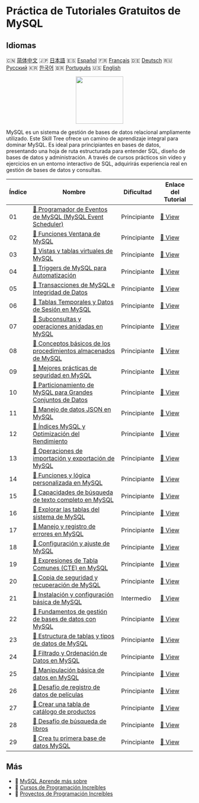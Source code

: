 # Práctica de Tutoriales Gratuitos de MySQL

## Idiomas

🇨🇳 [简体中文](README_zh.md) 🇯🇵 [日本語](README_ja.md) 🇪🇸 [Español](README_es.md) 🇫🇷 [Français](README_fr.md) 🇩🇪 [Deutsch](README_de.md) 🇷🇺 [Русский](README_ru.md) 🇰🇷 [한국어](README_ko.md) 🇧🇷 [Português](README_pt.md) 🇺🇸 [English](README.md) 

<div align="center">
<img width="128px" src="https://file.labex.io/path/3JJy1bOBmUoZ.png">
</div>

MySQL es un sistema de gestión de bases de datos relacional ampliamente utilizado. Este Skill Tree ofrece un camino de aprendizaje integral para dominar MySQL. Es ideal para principiantes en bases de datos, presentando una hoja de ruta estructurada para entender SQL, diseño de bases de datos y administración. A través de cursos prácticos sin video y ejercicios en un entorno interactivo de SQL, adquirirás experiencia real en gestión de bases de datos y consultas.

|   Índice | Nombre                                                                                                                                           | Dificultad   | Enlace del Tutorial                                                                                 |
|----------|--------------------------------------------------------------------------------------------------------------------------------------------------|--------------|-----------------------------------------------------------------------------------------------------|
|       01 | [📖 Programador de Eventos de MySQL (MySQL Event Scheduler)](https://labex.io/es/tutorials/mysql-mysql-event-scheduler-550906)                   | Principiante | [🔗 View](https://labex.io/es/tutorials/mysql-mysql-event-scheduler-550906)                         |
|       02 | [📖 Funciones Ventana de MySQL](https://labex.io/es/tutorials/mysql-mysql-window-functions-550921)                                               | Principiante | [🔗 View](https://labex.io/es/tutorials/mysql-mysql-window-functions-550921)                        |
|       03 | [📖 Vistas y tablas virtuales de MySQL](https://labex.io/es/tutorials/mysql-mysql-views-and-virtual-tables-550920)                               | Principiante | [🔗 View](https://labex.io/es/tutorials/mysql-mysql-views-and-virtual-tables-550920)                |
|       04 | [📖 Triggers de MySQL para Automatización](https://labex.io/es/tutorials/mysql-mysql-triggers-for-automation-550919)                             | Principiante | [🔗 View](https://labex.io/es/tutorials/mysql-mysql-triggers-for-automation-550919)                 |
|       05 | [📖 Transacciones de MySQL e Integridad de Datos](https://labex.io/es/tutorials/mysql-mysql-transactions-and-data-integrity-550918)              | Principiante | [🔗 View](https://labex.io/es/tutorials/mysql-mysql-transactions-and-data-integrity-550918)         |
|       06 | [📖 Tablas Temporales y Datos de Sesión en MySQL](https://labex.io/es/tutorials/mysql-mysql-temporary-tables-and-session-data-550917)            | Principiante | [🔗 View](https://labex.io/es/tutorials/mysql-mysql-temporary-tables-and-session-data-550917)       |
|       07 | [📖 Subconsultas y operaciones anidadas en MySQL](https://labex.io/es/tutorials/mysql-mysql-subqueries-and-nested-operations-550916)             | Principiante | [🔗 View](https://labex.io/es/tutorials/mysql-mysql-subqueries-and-nested-operations-550916)        |
|       08 | [📖 Conceptos básicos de los procedimientos almacenados de MySQL](https://labex.io/es/tutorials/mysql-mysql-stored-procedures-basics-550915)     | Principiante | [🔗 View](https://labex.io/es/tutorials/mysql-mysql-stored-procedures-basics-550915)                |
|       09 | [📖 Mejores prácticas de seguridad en MySQL](https://labex.io/es/tutorials/mysql-mysql-security-best-practices-550914)                           | Principiante | [🔗 View](https://labex.io/es/tutorials/mysql-mysql-security-best-practices-550914)                 |
|       10 | [📖 Particionamiento de MySQL para Grandes Conjuntos de Datos](https://labex.io/es/tutorials/mysql-mysql-partitioning-for-large-datasets-550912) | Principiante | [🔗 View](https://labex.io/es/tutorials/mysql-mysql-partitioning-for-large-datasets-550912)         |
|       11 | [📖 Manejo de datos JSON en MySQL](https://labex.io/es/tutorials/mysql-mysql-json-data-handling-550911)                                          | Principiante | [🔗 View](https://labex.io/es/tutorials/mysql-mysql-json-data-handling-550911)                      |
|       12 | [📖 Índices MySQL y Optimización del Rendimiento](https://labex.io/es/tutorials/mysql-mysql-indexes-and-performance-optimization-550910)         | Principiante | [🔗 View](https://labex.io/es/tutorials/mysql-mysql-indexes-and-performance-optimization-550910)    |
|       13 | [📖 Operaciones de importación y exportación de MySQL](https://labex.io/es/tutorials/mysql-mysql-import-and-export-operations-550909)            | Principiante | [🔗 View](https://labex.io/es/tutorials/mysql-mysql-import-and-export-operations-550909)            |
|       14 | [📖 Funciones y lógica personalizada en MySQL](https://labex.io/es/tutorials/mysql-mysql-functions-and-custom-logic-550908)                      | Principiante | [🔗 View](https://labex.io/es/tutorials/mysql-mysql-functions-and-custom-logic-550908)              |
|       15 | [📖 Capacidades de búsqueda de texto completo en MySQL](https://labex.io/es/tutorials/mysql-mysql-full-text-search-capabilities-550907)          | Principiante | [🔗 View](https://labex.io/es/tutorials/mysql-mysql-full-text-search-capabilities-550907)           |
|       16 | [📖 Explorar las tablas del sistema de MySQL](https://labex.io/es/tutorials/mysql-explore-mysql-system-tables-391702)                            | Principiante | [🔗 View](https://labex.io/es/tutorials/mysql-explore-mysql-system-tables-391702)                   |
|       17 | [📖 Manejo y registro de errores en MySQL](https://labex.io/es/tutorials/mysql-mysql-error-handling-and-logging-550905)                          | Principiante | [🔗 View](https://labex.io/es/tutorials/mysql-mysql-error-handling-and-logging-550905)              |
|       18 | [📖 Configuración y ajuste de MySQL](https://labex.io/es/tutorials/mysql-mysql-configuration-and-tuning-550904)                                  | Principiante | [🔗 View](https://labex.io/es/tutorials/mysql-mysql-configuration-and-tuning-550904)                |
|       19 | [📖 Expresiones de Tabla Comunes (CTE) en MySQL](https://labex.io/es/tutorials/mysql-mysql-common-table-expressions-ctes-550903)                 | Principiante | [🔗 View](https://labex.io/es/tutorials/mysql-mysql-common-table-expressions-ctes-550903)           |
|       20 | [📖 Copia de seguridad y recuperación de MySQL](https://labex.io/es/tutorials/mysql-mysql-backup-and-recovery-550902)                            | Principiante | [🔗 View](https://labex.io/es/tutorials/mysql-mysql-backup-and-recovery-550902)                     |
|       21 | [📖 Instalación y configuración básica de MySQL](https://labex.io/es/tutorials/mysql-installation-and-basic-configuration-of-mysql-418415)       | Intermedio   | [🔗 View](https://labex.io/es/tutorials/mysql-installation-and-basic-configuration-of-mysql-418415) |
|       22 | [📖 Fundamentos de gestión de bases de datos con MySQL](https://labex.io/es/tutorials/mysql-database-management-fundamentals-with-mysql-418414)  | Principiante | [🔗 View](https://labex.io/es/tutorials/mysql-database-management-fundamentals-with-mysql-418414)   |
|       23 | [📖 Estructura de tablas y tipos de datos de MySQL](https://labex.io/es/tutorials/mysql-mysql-table-structure-and-data-types-418307)             | Principiante | [🔗 View](https://labex.io/es/tutorials/mysql-mysql-table-structure-and-data-types-418307)          |
|       24 | [📖 Filtrado y Ordenación de Datos en MySQL](https://labex.io/es/tutorials/mysql-mysql-data-filtering-and-sorting-418305)                        | Principiante | [🔗 View](https://labex.io/es/tutorials/mysql-mysql-data-filtering-and-sorting-418305)              |
|       25 | [📖 Manipulación básica de datos en MySQL](https://labex.io/es/tutorials/sql-mysql-basic-data-manipulation-418303)                               | Principiante | [🔗 View](https://labex.io/es/tutorials/sql-mysql-basic-data-manipulation-418303)                   |
|       26 | [📖 Desafío de registro de datos de películas](https://labex.io/es/tutorials/mysql-record-movie-data-challenge-418302)                           | Principiante | [🔗 View](https://labex.io/es/tutorials/mysql-record-movie-data-challenge-418302)                   |
|       27 | [📖 Crear una tabla de catálogo de productos](https://labex.io/es/tutorials/mysql-create-a-product-catalog-table-418298)                         | Principiante | [🔗 View](https://labex.io/es/tutorials/mysql-create-a-product-catalog-table-418298)                |
|       28 | [📖 Desafío de búsqueda de libros](https://labex.io/es/tutorials/mysql-book-search-challenge-418297)                                             | Principiante | [🔗 View](https://labex.io/es/tutorials/mysql-book-search-challenge-418297)                         |
|       29 | [📖 Crea tu primera base de datos MySQL](https://labex.io/es/tutorials/mysql-create-your-first-mysql-database-418265)                            | Principiante | [🔗 View](https://labex.io/es/tutorials/mysql-create-your-first-mysql-database-418265)              |

## Más

- 🔗 [MySQL Aprende más sobre](https://labex.io/es/skilltrees/mysql)
- 🔗 [Cursos de Programación Increíbles](https://github.com/labex-labs/awesome-programming-courses)
- 🔗 [Proyectos de Programación Increíbles](https://github.com/labex-labs/awesome-programming-projects)

